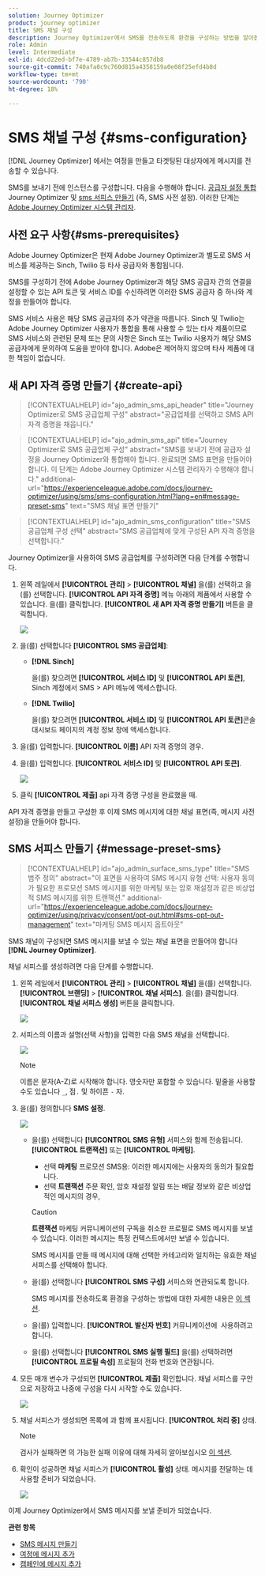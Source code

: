 ```yaml
---
solution: Journey Optimizer
product: journey optimizer
title: SMS 채널 구성
description: Journey Optimizer에서 SMS를 전송하도록 환경을 구성하는 방법을 알아봅니다
role: Admin
level: Intermediate
exl-id: 4dcd22ed-bf7e-4789-ab7b-33544c857db8
source-git-commit: 740afa0c9c760d815a4358159a0e08f25efd4b8d
workflow-type: tm+mt
source-wordcount: '790'
ht-degree: 18%

---
```


# SMS 채널 구성 {#sms-configuration}

[!DNL Journey Optimizer] 에서는 여정을 만들고 타겟팅된 대상자에게 메시지를 전송할 수 있습니다.

SMS를 보내기 전에 인스턴스를 구성합니다. 다음을 수행해야 합니다. [공급자 설정 통합](#create-api) Journey Optimizer 및 [sms 서피스 만들기](#message-preset-sms) (즉, SMS 사전 설정). 이러한 단계는 [Adobe Journey Optimizer 시스템 관리자](../start/path/administrator.md).

## 사전 요구 사항{#sms-prerequisites}

Adobe Journey Optimizer은 현재 Adobe Journey Optimizer과 별도로 SMS 서비스를 제공하는 Sinch, Twilio 등 타사 공급자와 통합됩니다.

SMS를 구성하기 전에 Adobe Journey Optimizer과 해당 SMS 공급자 간의 연결을 설정할 수 있는 API 토큰 및 서비스 ID를 수신하려면 이러한 SMS 공급자 중 하나와 계정을 만들어야 합니다.

SMS 서비스 사용은 해당 SMS 공급자의 추가 약관을 따릅니다. Sinch 및 Twilio는 Adobe Journey Optimizer 사용자가 통합을 통해 사용할 수 있는 타사 제품이므로 SMS 서비스와 관련된 문제 또는 문의 사항은 Sinch 또는 Twilio 사용자가 해당 SMS 공급자에게 문의하여 도움을 받아야 합니다. Adobe은 제어하지 않으며 타사 제품에 대한 책임이 없습니다.


## 새 API 자격 증명 만들기 {#create-api}

>[!CONTEXTUALHELP]
>id="ajo_admin_sms_api_header"
>title="Journey Optimizer로 SMS 공급업체 구성"
>abstract="공급업체를 선택하고 SMS API 자격 증명을 채웁니다."

>[!CONTEXTUALHELP]
>id="ajo_admin_sms_api"
>title="Journey Optimizer로 SMS 공급업체 구성"
>abstract="SMS를 보내기 전에 공급자 설정을 Journey Optimizer와 통합해야 합니다. 완료되면 SMS 표면을 만들어야 합니다. 이 단계는 Adobe Journey Optimizer 시스템 관리자가 수행해야 합니다."
>additional-url="https://experienceleague.adobe.com/docs/journey-optimizer/using/sms/sms-configuration.html?lang=en#message-preset-sms" text="SMS 채널 표면 만들기"

>[!CONTEXTUALHELP]
>id="ajo_admin_sms_configuration"
>title="SMS 공급업체 구성 선택"
>abstract="SMS 공급업체에 맞게 구성된 API 자격 증명을 선택합니다."

Journey Optimizer을 사용하여 SMS 공급업체를 구성하려면 다음 단계를 수행합니다.

1. 왼쪽 레일에서 **[!UICONTROL 관리]** > **[!UICONTROL 채널]** 을(를) 선택하고 을(를) 선택합니다. **[!UICONTROL API 자격 증명]** 메뉴 아래의 제품에서 사용할 수 있습니다. 을(를) 클릭합니다. **[!UICONTROL 새 API 자격 증명 만들기]** 버튼을 클릭합니다.

   ![](assets/sms_6.png)

1. 을(를) 선택합니다 **[!UICONTROL SMS 공급업체]**:

   * **[!DNL Sinch]**

      을(를) 찾으려면 **[!UICONTROL 서비스 ID]** 및 **[!UICONTROL API 토큰]**, Sinch 계정에서 SMS > API 메뉴에 액세스합니다.

   * **[!DNL Twilio]**

      을(를) 찾으려면 **[!UICONTROL 서비스 ID]** 및 **[!UICONTROL API 토큰]**&#x200B;콘솔 대시보드 페이지의 계정 정보 창에 액세스합니다.


1. 을(를) 입력합니다. **[!UICONTROL 이름]** API 자격 증명의 경우.

1. 을(를) 입력합니다. **[!UICONTROL 서비스 ID]** 및 **[!UICONTROL API 토큰]**.

   ![](assets/sms_7.png)

1. 클릭 **[!UICONTROL 제출]** api 자격 증명 구성을 완료했을 때.

API 자격 증명을 만들고 구성한 후 이제 SMS 메시지에 대한 채널 표면(즉, 메시지 사전 설정)을 만들어야 합니다.

## SMS 서피스 만들기 {#message-preset-sms}

>[!CONTEXTUALHELP]
>id="ajo_admin_surface_sms_type"
>title="SMS 범주 정의"
>abstract="이 표면을 사용하여 SMS 메시지 유형 선택: 사용자 동의가 필요한 프로모션 SMS 메시지를 위한 마케팅 또는 암호 재설정과 같은 비상업적 SMS 메시지를 위한 트랜잭션."
>additional-url="https://experienceleague.adobe.com/docs/journey-optimizer/using/privacy/consent/opt-out.html#sms-opt-out-management" text="마케팅 SMS 메시지 옵트아웃"

SMS 채널이 구성되면 SMS 메시지를 보낼 수 있는 채널 표면을 만들어야 합니다 **[!DNL Journey Optimizer]**.

채널 서피스를 생성하려면 다음 단계를 수행합니다.

1. 왼쪽 레일에서 **[!UICONTROL 관리]** > **[!UICONTROL 채널]** 을(를) 선택합니다. **[!UICONTROL 브랜딩]** > **[!UICONTROL 채널 서피스]**. 을(를) 클릭합니다. **[!UICONTROL 채널 서피스 생성]** 버튼을 클릭합니다.

   ![](assets/preset-create.png)

1. 서피스의 이름과 설명(선택 사항)을 입력한 다음 SMS 채널을 선택합니다.

   ![](assets/sms_preset.png)

   >[!NOTE]
   >
   > 이름은 문자(A-Z)로 시작해야 합니다. 영숫자만 포함할 수 있습니다. 밑줄을 사용할 수도 있습니다 `_`, 점`.` 및 하이픈 `-` 자.

1. 을(를) 정의합니다 **SMS 설정**.

   ![](assets/preset-sms.png)

   * 을(를) 선택합니다 **[!UICONTROL SMS 유형]** 서피스와 함께 전송됩니다. **[!UICONTROL 트랜잭션]** 또는 **[!UICONTROL 마케팅]**.

      * 선택 **마케팅** 프로모션 SMS용: 이러한 메시지에는 사용자의 동의가 필요합니다.
      * 선택 **트랜잭션** 주문 확인, 암호 재설정 알림 또는 배달 정보와 같은 비상업적인 메시지의 경우,

      >[!CAUTION]
      >
      >**트랜잭션** 마케팅 커뮤니케이션의 구독을 취소한 프로필로 SMS 메시지를 보낼 수 있습니다. 이러한 메시지는 특정 컨텍스트에서만 보낼 수 있습니다.

      SMS 메시지를 만들 때 메시지에 대해 선택한 카테고리와 일치하는 유효한 채널 서피스를 선택해야 합니다.

   * 을(를) 선택합니다 **[!UICONTROL SMS 구성]** 서피스와 연관되도록 합니다.

      SMS 메시지를 전송하도록 환경을 구성하는 방법에 대한 자세한 내용은 [이 섹션](#create-api).

   * 을(를) 입력합니다. **[!UICONTROL 발신자 번호]** 커뮤니케이션에 &#x200B; 사용하려고 합니다.

   * 을(를) 선택합니다 **[!UICONTROL SMS 실행 필드]** 을(를) 선택하려면 **[!UICONTROL 프로필 속성]** 프로필의 전화 번호와 연관됩니다.


1. 모든 매개 변수가 구성되면 **[!UICONTROL 제출]** 확인합니다. 채널 서피스를 구안으로 저장하고 나중에 구성을 다시 시작할 수도 있습니다.

   ![](assets/sms_preset_2.png)

1. 채널 서피스가 생성되면 목록에 과 함께 표시됩니다. **[!UICONTROL 처리 중]** 상태.

   >[!NOTE]
   >
   >검사가 실패하면 의 가능한 실패 이유에 대해 자세히 알아보십시오 [이 섹션](#monitor-channel-surfaces).

1. 확인이 성공하면 채널 서피스가 **[!UICONTROL 활성]** 상태. 메시지를 전달하는 데 사용할 준비가 되었습니다.

   ![](assets/preset-active.png)

이제 Journey Optimizer에서 SMS 메시지를 보낼 준비가 되었습니다.

**관련 항목**

* [SMS 메시지 만들기](create-sms.md)
* [여정에 메시지 추가](../building-journeys/journeys-message.md)
* [캠페인에 메시지 추가](../campaigns/create-campaign.md)

